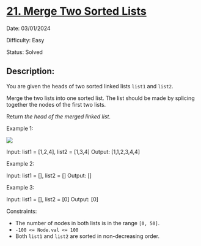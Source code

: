 # [21\. Merge Two Sorted Lists](https://leetcode.com/problems/merge-two-sorted-lists/)

Date: 03/01/2024

Difficulty: Easy

Status: Solved

## Description:

You are given the heads of two sorted linked lists `list1` and `list2`.

Merge the two lists into one sorted list. The list should be made by splicing together the nodes of the first two lists.

Return *the head of the merged linked list*.

Example 1:

![](https://assets.leetcode.com/uploads/2020/10/03/merge_ex1.jpg)

Input: list1 = [1,2,4], list2 = [1,3,4]
Output: [1,1,2,3,4,4]

Example 2:

Input: list1 = [], list2 = []
Output: []

Example 3:

Input: list1 = [], list2 = [0]
Output: [0]

Constraints:

-   The number of nodes in both lists is in the range `[0, 50]`.
-   `-100 <= Node.val <= 100`
-   Both `list1` and `list2` are sorted in non-decreasing order.